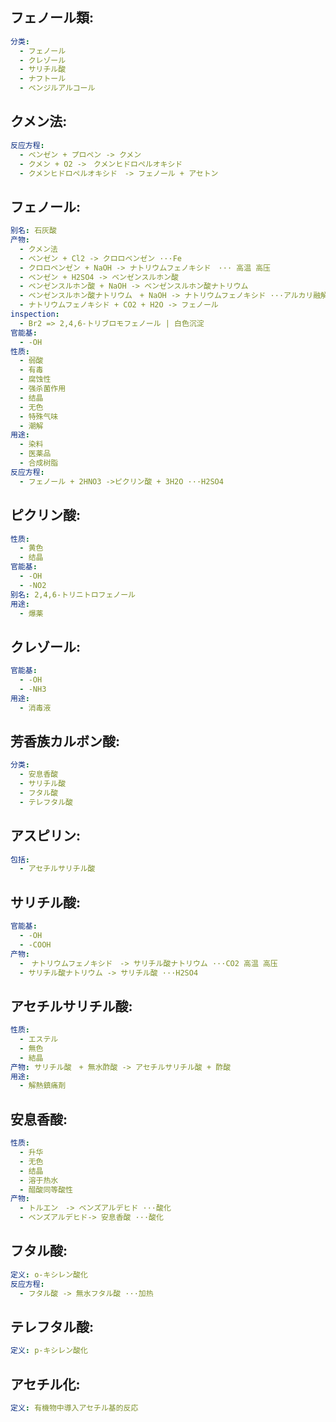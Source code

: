 ## フェノール類:

```yaml
分类:
  - フェノール
  - クレゾール
  - サリチル酸
  - ナフトール
  - ベンジルアルコール

```

## クメン法:

```yaml
反应方程:
  - ベンゼン + プロペン -> クメン
  - クメン + O2 ->　クメンヒドロペルオキシド
  - クメンヒドロペルオキシド　-> フェノール + アセトン

```

## フェノール:

```yaml
别名: 石灰酸
产物:
  - クメン法
  - ベンゼン + Cl2 -> クロロベンゼン ···Fe
  - クロロベンゼン + NaOH -> ナトリウムフェノキシド　··· 高温 高压
  - ベンゼン + H2SO4 -> ベンゼンスルホン酸
  - ベンゼンスルホン酸 + NaOH -> ベンゼンスルホン酸ナトリウム
  - ベンゼンスルホン酸ナトリウム　+ NaOH -> ナトリウムフェノキシド ···アルカリ融解
  - ナトリウムフェノキシド + CO2 + H2O -> フェノール
inspection:
  - Br2 => 2,4,6-トリブロモフェノール | 白色沉淀 
官能基:
  - -OH
性质:
  - 弱酸
  - 有毒
  - 腐蚀性
  - 强杀菌作用
  - 结晶
  - 无色
  - 特殊气味
  - 潮解
用途:
  - 染料
  - 医薬品
  - 合成树脂
反应方程:
  - フェノール + 2HNO3 ->ピクリン酸 + 3H2O ···H2SO4

```

## ピクリン酸:

```yaml
性质:
  - 黄色
  - 结晶
官能基:
  - -OH
  - -NO2
别名: 2,4,6-トリニトロフェノール
用途:
  - 爆薬

```

## クレゾール:

```yaml
官能基:
  - -OH
  - -NH3
用途:
  - 消毒液


```

## 芳香族カルボン酸:

```yaml
分类:
  - 安息香酸
  - サリチル酸
  - フタル酸
  - テレフタル酸

```

## アスピリン:

```yaml
包括:
  - アセチルサリチル酸

```

## サリチル酸:

```yaml
官能基:
  - -OH
  - -COOH
产物:
  -　ナトリウムフェノキシド　-> サリチル酸ナトリウム ···CO2 高温 高压
  - サリチル酸ナトリウム -> サリチル酸 ···H2SO4

```

## アセチルサリチル酸:

```yaml
性质:
  - エステル
  - 無色
  - 結晶
产物: サリチル酸　+ 無水酢酸 -> アセチルサリチル酸 + 酢酸
用途:
  - 解熱鎮痛剤

```

## 安息香酸:

```yaml
性质:
  - 升华
  - 无色
  - 结晶
  - 溶于热水
  - 醋酸同等酸性
产物:
  - トルエン　-> ベンズアルデヒド ···酸化
  - ベンズアルデヒド-> 安息香酸 ···酸化

```

## フタル酸:

```yaml
定义: o-キシレン酸化
反应方程:
  - フタル酸 -> 無水フタル酸 ···加热

```

## テレフタル酸:

```yaml
定义: p-キシレン酸化

```

## アセチル化:

```yaml
定义: 有機物中導入アセチル基的反応
```